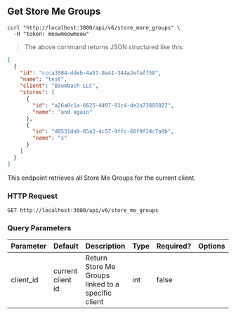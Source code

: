 ## Get Store Me Groups

```shell
curl "http://localhost:3000/api/v6/store_more_groups" \
  -H "token: meowmeowmeow"
```

> The above command returns JSON structured like this:

```json
[
  {
    "id": "ccca3584-ddeb-4a57-8e41-344a2efaff58",
    "name": "test",
    "client": "Baumbach LLC",
    "stores": [
      {
        "id": "a26a0c1a-6625-4497-93c4-de2a73885022",
        "name": "and again"
      },
      {
        "id": "d8531da9-85a3-4c57-9ffc-66f9f24c7a9b",
        "name": "s"
      }
    ]
  }
]
```

This endpoint retrieves all Store Me Groups for the current client.

### HTTP Request

`GET http://localhost:3000/api/v6/store_me_groups`

### Query Parameters

Parameter | Default | Description | Type | Required? | Options
--------- | ------- | ----------- | ---- | -------- | -------
client_id | current client id | Return Store Me Groups linked to a specific client | int | false